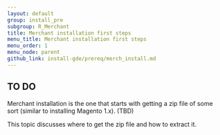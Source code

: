```yaml
---
layout: default
group: install_pre
subgroup: R_Merchant
title: Merchant installation first steps
menu_title: Merchant installation first steps
menu_order: 1
menu_node: parent
github_link: install-gde/prereq/merch_install.md
---
```



## TO DO
Merchant installation is the one that starts with getting a zip file of some sort (similar to installing Magento 1.x). (TBD)

This topic discusses where to get the zip file and how to extract it.


